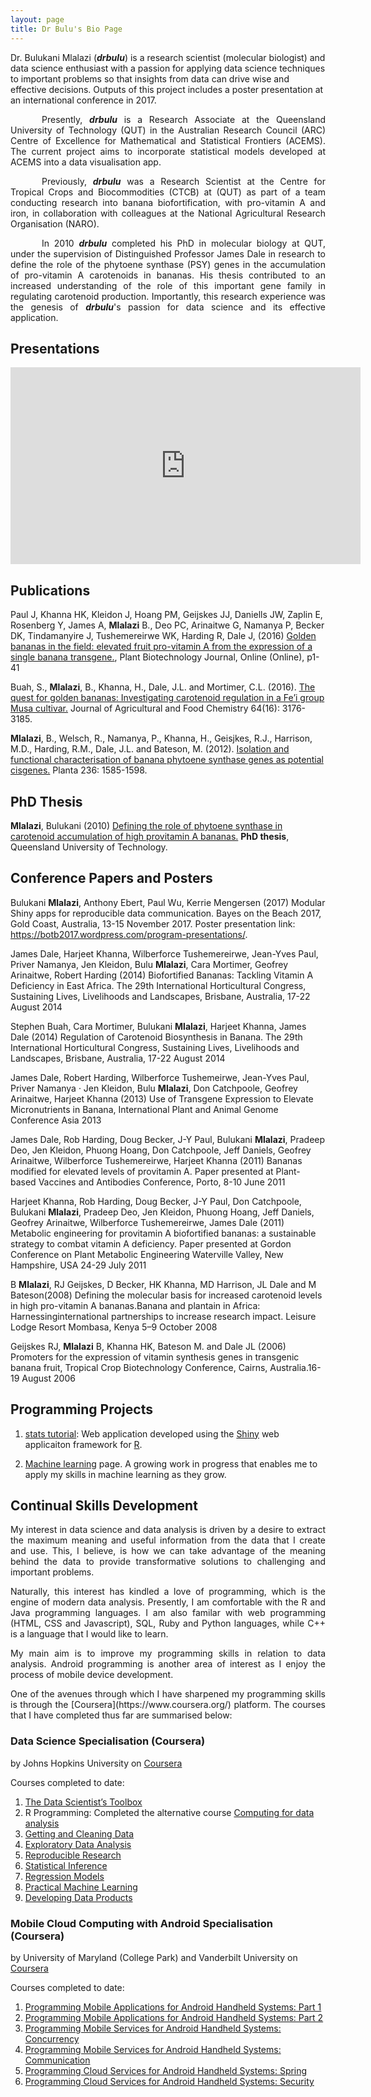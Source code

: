 ```yaml
---
layout: page
title: Dr Bulu's Bio Page
---
```


<p style="text-align: justify">

Dr. Bulukani Mlalazi (<b><i>drbulu</i></b>) is a research scientist (molecular biologist) and data science enthusiast with a passion for applying data science techniques to important problems so that insights from data can drive wise and effective decisions. Outputs of this project includes a poster presentation at an international conference in 2017.</p>

<p style="text-align: justify; text-indent: 50px;">
Presently, <b><i>drbulu</i></b> is a Research Associate at the Queensland University of Technology (QUT) in the Australian Research Council (ARC) Centre of Excellence for Mathematical and Statistical Frontiers (ACEMS). The current project aims to incorporate statistical models developed at ACEMS into a data visualisation app.</p>

<p style="text-align: justify; text-indent: 50px;">
Previously, <b><i>drbulu</i></b> was a Research Scientist at the Centre for Tropical Crops and Biocommodities (CTCB) at (QUT) as part of a team conducting research into banana biofortification, with pro-vitamin A and iron, in collaboration with colleagues at the National Agricultural Research Organisation (NARO). </p>

<p style="text-align: justify; text-indent: 50px;">
In 2010 <b><i>drbulu</i></b> completed his PhD in molecular biology at QUT, under the supervision of Distinguished Professor James Dale in research to define the role of the phytoene synthase (PSY) genes in the accumulation of pro-vitamin A carotenoids in bananas. His thesis contributed to an increased understanding of the role of this important gene family in regulating carotenoid production. Importantly, this research experience was the genesis of <b><i>drbulu</i></b>'s passion for data science and its effective application.</p>


## Presentations

<iframe width="560" height="315" src="https://www.youtube.com/embed/0GfG6-948rE" frameborder="0" allowfullscreen></iframe>

## Publications

Paul J, Khanna HK, Kleidon J, Hoang PM, Geijskes JJ, Daniells JW, Zaplin E, Rosenberg Y, James A, <b>Mlalazi</b> B., Deo PC, Arinaitwe G, Namanya P, Becker DK, Tindamanyire J, Tushemereirwe WK, Harding R, Dale J, (2016) [Golden bananas in the field: elevated fruit pro-vitamin A from the expression of a single banana transgene.](http://onlinelibrary.wiley.com/doi/10.1111/pbi.12650/abstract), Plant Biotechnology Journal, Online (Online), p1-41

Buah, S., <b>Mlalazi</b>, B., Khanna, H., Dale, J.L. and Mortimer, C.L. (2016). [The quest for golden bananas: Investigating carotenoid regulation in a Fe’i group Musa cultivar.](http://pubs.acs.org/doi/abs/10.1021/acs.jafc.5b05740) Journal of Agricultural and Food Chemistry 64(16): 3176-3185.

<b>Mlalazi</b>, B., Welsch, R., Namanya, P., Khanna, H., Geisjkes, R.J., Harrison, M.D., Harding, R.M., Dale, J.L. and Bateson, M. (2012). [Isolation and functional characterisation of banana phytoene synthase genes as potential cisgenes.](http://link.springer.com/article/10.1007%2Fs00425-012-1717-8) Planta 236: 1585-1598.

## PhD Thesis

<b>Mlalazi</b>, Bulukani (2010) [Defining the role of phytoene synthase in carotenoid accumulation of high provitamin A bananas.](http://eprints.qut.edu.au/48847/) <b>PhD thesis</b>, Queensland University of Technology. 

## Conference Papers and Posters

Bulukani <b>Mlalazi</b>, Anthony Ebert, Paul Wu, Kerrie Mengersen (2017) Modular Shiny apps for reproducible data communication. Bayes on the Beach 2017, Gold Coast, Australia, 13-15 November 2017. Poster presentation link: https://botb2017.wordpress.com/program-presentations/.

James Dale, Harjeet Khanna, Wilberforce Tushemereirwe, Jean-Yves Paul, Priver Namanya, Jen Kleidon, Bulu <b>Mlalazi</b>, Cara Mortimer, Geofrey Arinaitwe, Robert Harding (2014) Biofortified Bananas: Tackling Vitamin A Deficiency in East Africa. The 29th International Horticultural Congress, Sustaining Lives, Livelihoods and Landscapes, Brisbane, Australia, 17-22 August 2014

Stephen Buah, Cara Mortimer, Bulukani <b>Mlalazi</b>, Harjeet Khanna, James Dale (2014) Regulation of Carotenoid Biosynthesis in Banana. The 29th International Horticultural Congress, Sustaining Lives, Livelihoods and Landscapes, Brisbane, Australia, 17-22 August 2014

James Dale, Robert Harding, Wilberforce Tushemeirwe, Jean-Yves Paul, Priver Namanya · Jen Kleidon, Bulu <b>Mlalazi</b>, Don Catchpoole, Geofrey Arinaitwe, Harjeet Khanna (2013) Use of Transgene Expression to Elevate Micronutrients in Banana, International Plant and Animal Genome Conference Asia 2013

James Dale, Rob Harding, Doug Becker, J-Y Paul, Bulukani <b>Mlalazi</b>, Pradeep Deo, Jen Kleidon, Phuong Hoang, Don Catchpoole, Jeff Daniels, Geofrey Arinaitwe, Wilberforce Tushemereirwe, Harjeet Khanna (2011) Bananas modified for elevated levels of provitamin A. Paper presented at Plant-based Vaccines and Antibodies Conference, Porto, 8-10 June 2011

Harjeet Khanna, Rob Harding, Doug Becker, J-Y Paul, Don Catchpoole, Bulukani <b>Mlalazi</b>, Pradeep Deo, Jen Kleidon, Phuong Hoang, Jeff Daniels, Geofrey Arinaitwe, Wilberforce Tushemereirwe, James Dale (2011) Metabolic engineering for provitamin A biofortified bananas: a sustainable strategy to combat vitamin A deficiency. Paper presented at Gordon Conference on Plant Metabolic Engineering Waterville Valley, New Hampshire, USA 24-29 July 2011

B <b>Mlalazi</b>, RJ Geijskes, D Becker, HK Khanna, MD Harrison, JL Dale and M Bateson(2008) Defining the molecular basis for increased carotenoid levels in high pro-vitamin A bananas.Banana and plantain in Africa: Harnessinginternational partnerships to increase research impact. Leisure Lodge Resort Mombasa, Kenya 5–9 October 2008

Geijskes RJ, <b>Mlalazi</b> B, Khanna HK, Bateson M. and Dale JL (2006) Promoters for the expression of vitamin synthesis genes in transgenic banana fruit, Tropical Crop Biotechnology Conference, Cairns, Australia.16-19 August 2006

## Programming Projects

1. [stats tutorial](https://drbulu.shinyapps.io/stats_tutorial): Web application developed using the [Shiny](http://shiny.rstudio.com/) web applicaiton framework for [R](https://www.r-project.org/).

2. [Machine learning](http://drbulu.github.io/machine_learning/) page. A growing work in progress that enables me to apply my skills in machine learning as they grow.

## Continual Skills Development
<p style="text-align: justify">My interest in data science and data analysis is driven by a desire to extract the maximum meaning and useful information from the data that I create and use. This, I believe, is how we can take advantage of the meaning behind the data to provide transformative solutions to challenging and important problems.</p>

<p style="text-align: justify">Naturally, this interest has kindled a love of programming, which is the engine of modern data analysis. Presently, I am comfortable with the R and Java programming languages. I am also familar with web programming (HTML, CSS and Javascript), SQL, Ruby and Python languages, while C++ is a language that I would like to learn.</p>

<p style="text-align: justify">My main aim is to improve my programming skills in relation to data analysis. Android programming is another area of interest as I enjoy the process of mobile device development.</p>

<p style="text-align: justify">One of the avenues through which I have sharpened my programming skills is through the [Coursera](https://www.coursera.org/) platform. The courses that I have completed thus far are summarised below:</p>

### Data Science Specialisation (Coursera)

by Johns Hopkins University on [Coursera](https://www.coursera.org/specializations/jhudatascience)

Courses completed to date:  

1. [The Data Scientist’s Toolbox](https://www.coursera.org/account/accomplishments/records/8PXuqxLHkBUcYEtx) 
2. R Programming: Completed the alternative course [Computing for data analysis](https://www.coursera.org/account/accomplishments/records/2BbZma4ZYsWYL4xC)
3. [Getting and Cleaning Data](https://www.coursera.org/account/accomplishments/records/6aKyUWnTzcZcnuDH)
4. [Exploratory Data Analysis](https://www.coursera.org/account/accomplishments/records/XjAgsM5nCUCM5rSh)
5. [Reproducible Research](https://www.coursera.org/account/accomplishments/records/G2HHVTudzQfDqHap)
6. [Statistical Inference](https://www.coursera.org/account/accomplishments/records/rywwSqWFCaqVhwut)
7. [Regression Models](https://www.coursera.org/account/accomplishments/records/BDNfLdV6mtH9MVnA)
8. [Practical Machine Learning](https://www.coursera.org/account/accomplishments/records/Gvbec52s9zdvSxFA)
9. [Developing Data Products](https://www.coursera.org/account/accomplishments/records/kpL5PuHMDje2sa9T)

### Mobile Cloud Computing with Android Specialisation (Coursera)

by University of Maryland (College Park) and Vanderbilt University on [Coursera](https://www.coursera.org/specializations/mobilecloudcomputing2)

Courses completed to date:  

1. [Programming Mobile Applications for Android Handheld Systems: Part 1](https://www.coursera.org/account/accomplishments/records/Qn4WBxzn6yscptjJ)
2. [Programming Mobile Applications for Android Handheld Systems: Part 2](https://www.coursera.org/account/accomplishments/records/vUTDwhM8fNyQemxT)
3. [Programming Mobile Services for Android Handheld Systems: Concurrency](https://www.coursera.org/account/accomplishments/records/RkwT6jNGBmNkcmjA)
4. [Programming Mobile Services for Android Handheld Systems: Communication](https://www.coursera.org/account/accomplishments/records/bB4eBKX57WfDgfAc)
5. [Programming Cloud Services for Android Handheld Systems: Spring](https://www.coursera.org/account/accomplishments/records/E4v657fMVYPG5CS8)
6. [Programming Cloud Services for Android Handheld Systems: Security](https://www.coursera.org/account/accomplishments/records/8xFxzJGRYRY4qA8x)

